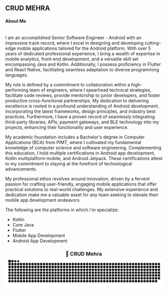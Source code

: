 <h2 dir="auto" href="https://www.crudmehra.com/">CRUD MEHRA</h2>

<h4 dir="auto" href="https://www.crudmehra.com/">About Me</h4>
</br>
I am an accomplished Senior Software Engineer - Android with an impressive track record, where I excel in designing and developing cutting-edge mobile applications tailored for the Android platform. With over 5 years of dedicated professional experience, I bring a wealth of expertise in mobile analytics, front-end development, and a versatile skill set encompassing Java and Kotlin. Additionally, I possess proficiency in Flutter and React Native, facilitating seamless adaptation to diverse programming languages.

My role is defined by a commitment to collaboration within a high-performing team of engineers, where I spearhead technical strategies, facilitate code reviews, provide mentorship to junior developers, and foster productive cross-functional partnerships. My dedication to delivering excellence is rooted in a profound understanding of Android development, incorporating the latest frameworks, design principles, and industry best practices. Furthermore, I have a proven record of seamlessly integrating third-party libraries, APIs, payment gateways, and BLE technology into my projects, enhancing their functionality and user experience.

My academic foundation includes a Bachelor's degree in Computer Applications (BCA) from PIMT, where I cultivated my fundamental knowledge of computer science and software engineering. Complementing this education, I hold multiple certifications in Android app development, Kotlin multiplatform mobile, and Android Jetpack. These certifications attest to my commitment to staying at the forefront of technological advancements.

My professional ethos revolves around innovation, driven by a fervent passion for crafting user-friendly, engaging mobile applications that offer practical solutions to real-world challenges. My extensive experience and dedication make me a valuable asset for any team seeking to elevate their mobile app development endeavors.
<p dir="auto"></p>

The following are the platforms in which i'm specialize:

  - Kotlin
  - Core Java
  - Flutter
  - Mobile App Development
  - Android App Development
 

<h3 dir="auto">



<h3 dir="auto" align="center">🐍&nbsp;CRUD Mehra&nbsp;<a href="https://github.com/tks18/tks18/raw/output/github-contribution-grid-snake.svg" target="_blank" rel="noopener noreferrer"><img src="https://github.com/tks18/tks18/raw/output/github-contribution-grid-snake.svg" alt="contribution graph" align="center" /></a></h3>
